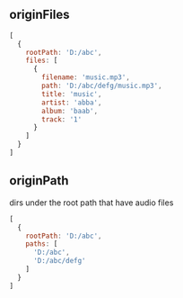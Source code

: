 
## originFiles
```js
[
  {
    rootPath: 'D:/abc',
    files: [
      {
        filename: 'music.mp3',
        path: 'D:/abc/defg/music.mp3',
        title: 'music',
        artist: 'abba',
        album: 'baab',
        track: '1'
      }
    ]
  }
]
```
## originPath
dirs under the root path that have audio files
```js
[
  {
    rootPath: 'D:/abc',
    paths: [
      'D:/abc',
      'D:/abc/defg'
    ]
  }
]
```
